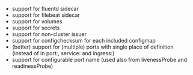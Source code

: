 * support for fluentd sidecar
* support for filebeat sidecar
* support for volumes
* support for secrets
* support for non-cluster issuer
* support for configchecksum for each included configmap
* (better) support for (multiple) ports with single place of definition (instead of in port:, service: and ingress:)
* support for configurable port name (used also from livenessProbe and readinessProbe)